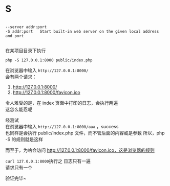 # S

```

--server addr:port
-S addr:port   Start built-in web server on the given local address and port


```


在某项目目录下执行

```
php -S 127.0.0.1:8000 public/index.php

```

在浏览器中输入 ```http://127.0.0.1:8000/```  
会有两个请求：  

1. http://127.0.0.1:8000/
2. http://127.0.0.1:8000/favicon.ico


令人难受的是，在 index 页面中打印的日志，会执行两遍  
这怎么能忍呢

经测试  
在浏览器中输入 ```http://127.0.0.1:8000/aaa``` ，success  
也同样是会执行 public/index.php 文件，而不管后面的内容或是参数
所以，php -S 的规则就是这样

而至于，为啥会访问 http://127.0.0.1:8000/favicon.ico，这是浏览器的规则

``` curl 127.0.0.1:8000 ```执行之
日志只有一遍  
请求只有一个  

验证完毕~

